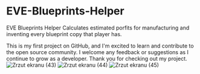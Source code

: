 # EVE-Blueprints-Helper
EVE Blueprints Helper
Calculates estimated porfits for manufacturing and inventing every blueprint copy that player has.

This is my first project on GitHub, and I'm excited to learn and contribute to the open source community. I welcome any feedback or suggestions as I continue to grow as a developer. Thank you for checking out my project.
![Zrzut ekranu (43)](https://github.com/Kacper1919/EVE-Blueprints-Helper/assets/114827744/6764ecc9-c036-43d4-b85a-4106660a1dc3)
![Zrzut ekranu (44)](https://github.com/Kacper1919/EVE-Blueprints-Helper/assets/114827744/dee0c5b5-1821-49ac-bfa4-346eb1a53a8b)
![Zrzut ekranu (45)](https://github.com/Kacper1919/EVE-Blueprints-Helper/assets/114827744/2f975ffb-0d99-4f58-a1fa-bc2df93566c1)
